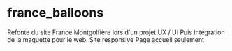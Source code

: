 # france_balloons

Refonte du site France Montgolfière lors d'un projet UX / UI
Puis intégration de la maquette pour le web.
Site responsive
Page accueil seulement
